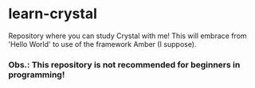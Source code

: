 # learn-crystal
Repository where you can study Crystal with me! This will embrace from 'Hello World' to use of the framework Amber (I suppose).

### Obs.: This repository is not recommended for beginners in programming!
